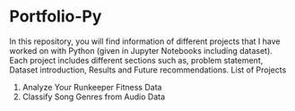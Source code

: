 # Portfolio-Py
In this repository, you will find information of different projects that I have worked on with Python (given in Jupyter Notebooks including dataset). 
Each project includes different sections such as, problem statement, Dataset introduction, Results and Future recommendations.
List of Projects
1. Analyze Your Runkeeper Fitness Data 
2. Classify Song Genres from Audio Data

